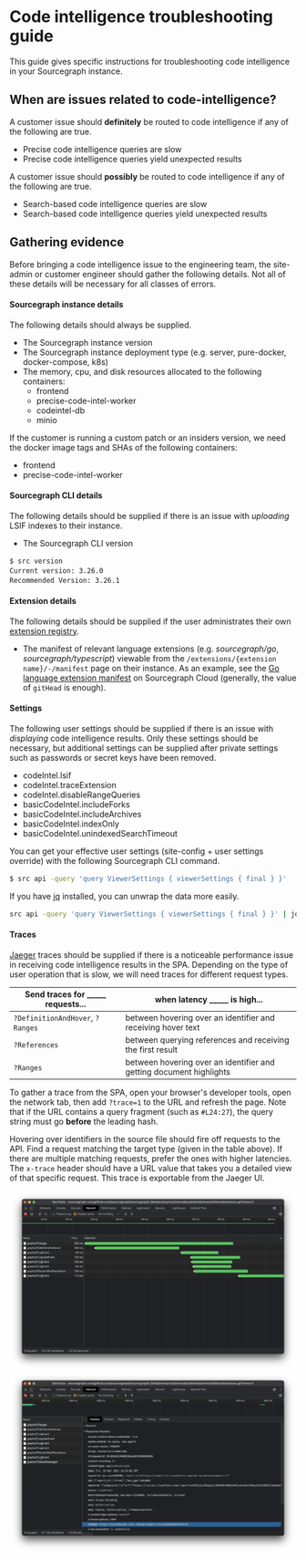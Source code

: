 # Code intelligence troubleshooting guide

This guide gives specific instructions for troubleshooting code intelligence in your Sourcegraph instance.

## When are issues related to code-intelligence?

A customer issue should **definitely** be routed to code intelligence if any of the following are true.

- Precise code intelligence queries are slow
- Precise code intelligence queries yield unexpected results

A customer issue should **possibly** be routed to code intelligence if any of the following are true.

- Search-based code intelligence queries are slow
- Search-based code intelligence queries yield unexpected results

## Gathering evidence

Before bringing a code intelligence issue to the engineering team, the site-admin or customer engineer should gather the following details. Not all of these details will be necessary for all classes of errors.

#### Sourcegraph instance details

The following details should always be supplied.

- The Sourcegraph instance version
- The Sourcegraph instance deployment type (e.g. server, pure-docker, docker-compose, k8s)
- The memory, cpu, and disk resources allocated to the following containers:
  - frontend
  - precise-code-intel-worker
  - codeintel-db
  - minio

If the customer is running a custom patch or an insiders version, we need the docker image tags and SHAs of the following containers:

- frontend
- precise-code-intel-worker

#### Sourcegraph CLI details

The following details should be supplied if there is an issue with _uploading_ LSIF indexes to their instance.

- The Sourcegraph CLI version

```bash
$ src version
Current version: 3.26.0
Recommended Version: 3.26.1
```

#### Extension details

The following details should be supplied if the user administrates their own [extension registry](/admin/extensions).

- The manifest of relevant language extensions (e.g. _sourcegraph/go_, _sourcegraph/typescript_) viewable from the `/extensions/{extension name}/-/manifest` page on their instance. As an example, see the [Go language extension manifest](https://sourcegraph.com/extensions/sourcegraph/go/-/manifest) on Sourcegraph Cloud (generally, the value of `gitHead` is enough).

#### Settings

The following user settings should be supplied if there is an issue with _displaying_ code intelligence results. Only these settings should be necessary, but additional settings can be supplied after private settings such as passwords or secret keys have been removed.

- codeIntel.lsif
- codeIntel.traceExtension
- codeIntel.disableRangeQueries
- basicCodeIntel.includeForks
- basicCodeIntel.includeArchives
- basicCodeIntel.indexOnly
- basicCodeIntel.unindexedSearchTimeout

You can get your effective user settings (site-config + user settings override) with the following Sourcegraph CLI command.

```bash
$ src api -query 'query ViewerSettings { viewerSettings { final } }'
```

If you have [jq](https://stedolan.github.io/jq/) installed, you can unwrap the data more easily.

```bash
src api -query 'query ViewerSettings { viewerSettings { final } }' | jq -r '.data.viewerSettings.final' | jq
```

#### Traces

[Jaeger](http://localhost:5080/admin/observability/tracing) traces should be supplied if there is a noticeable performance issue in receiving code intelligence results in the SPA. Depending on the type of user operation that is slow, we will need traces for different request types.

| Send traces for _____ requests... | when latency _____ is high...                                       |
| --------------------------------- | ------------------------------------------------------------------- |
| `?DefinitionAndHover`, `?Ranges`  | between hovering over an identifier and receiving hover text        |
| `?References`                     | between querying references and receiving the first result          |
| `?Ranges`                         | between hovering over an identifier and getting document highlights |

To gather a trace from the SPA, open your browser's developer tools, open the network tab, then add `?trace=1` to the URL and refresh the page. Note that if the URL contains a query fragment (such as `#L24:27`), the query string must go **before** the leading hash.

Hovering over identifiers in the source file should fire off requests to the API. Find a request matching the target type (given in the table above). If there are multiple matching requests, prefer the ones with higher latencies. The `x-trace` header should have a URL value that takes you a detailed view of that specific request. This trace is exportable from the Jaeger UI.

![Network waterfall](../img/network-waterfall.png)
![Request headers](../img/network-description.png)
